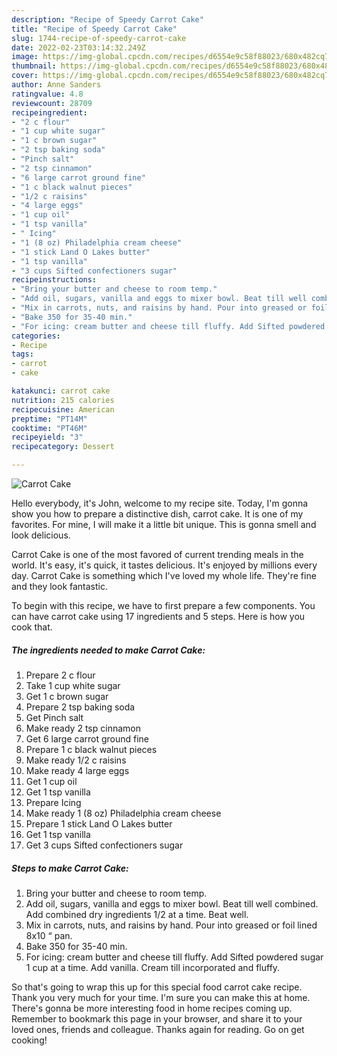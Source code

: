 ```yaml
---
description: "Recipe of Speedy Carrot Cake"
title: "Recipe of Speedy Carrot Cake"
slug: 1744-recipe-of-speedy-carrot-cake
date: 2022-02-23T03:14:32.249Z
image: https://img-global.cpcdn.com/recipes/d6554e9c58f88023/680x482cq70/carrot-cake-recipe-main-photo.jpg
thumbnail: https://img-global.cpcdn.com/recipes/d6554e9c58f88023/680x482cq70/carrot-cake-recipe-main-photo.jpg
cover: https://img-global.cpcdn.com/recipes/d6554e9c58f88023/680x482cq70/carrot-cake-recipe-main-photo.jpg
author: Anne Sanders
ratingvalue: 4.8
reviewcount: 28709
recipeingredient:
- "2 c flour"
- "1 cup white sugar"
- "1 c brown sugar"
- "2 tsp baking soda"
- "Pinch salt"
- "2 tsp cinnamon"
- "6 large carrot ground fine"
- "1 c black walnut pieces"
- "1/2 c raisins"
- "4 large eggs"
- "1 cup oil"
- "1 tsp vanilla"
- " Icing"
- "1 (8 oz) Philadelphia cream cheese"
- "1 stick Land O Lakes butter"
- "1 tsp vanilla"
- "3 cups Sifted confectioners sugar"
recipeinstructions:
- "Bring your butter and cheese to room temp."
- "Add oil, sugars, vanilla and eggs to mixer bowl. Beat till well combined. Add combined dry ingredients 1/2 at a time. Beat well."
- "Mix in carrots, nuts, and raisins by hand. Pour into greased or foil lined 8x10 “ pan."
- "Bake 350 for 35-40 min."
- "For icing: cream butter and cheese till fluffy. Add Sifted powdered sugar 1 cup at a time. Add vanilla. Cream till incorporated and fluffy."
categories:
- Recipe
tags:
- carrot
- cake

katakunci: carrot cake 
nutrition: 215 calories
recipecuisine: American
preptime: "PT14M"
cooktime: "PT46M"
recipeyield: "3"
recipecategory: Dessert

---
```



![Carrot Cake](https://img-global.cpcdn.com/recipes/d6554e9c58f88023/680x482cq70/carrot-cake-recipe-main-photo.jpg)

Hello everybody, it's John, welcome to my recipe site. Today, I'm gonna show you how to prepare a distinctive dish, carrot cake. It is one of my favorites. For mine, I will make it a little bit unique. This is gonna smell and look delicious.

Carrot Cake is one of the most favored of current trending meals in the world. It's easy, it's quick, it tastes delicious. It's enjoyed by millions every day. Carrot Cake is something which I've loved my whole life. They're fine and they look fantastic.




To begin with this recipe, we have to first prepare a few components. You can have carrot cake using 17 ingredients and 5 steps. Here is how you cook that.

<!--inarticleads1-->

##### The ingredients needed to make Carrot Cake:

1. Prepare 2 c flour
1. Take 1 cup white sugar
1. Get 1 c brown sugar
1. Prepare 2 tsp baking soda
1. Get Pinch salt
1. Make ready 2 tsp cinnamon
1. Get 6 large carrot ground fine
1. Prepare 1 c black walnut pieces
1. Make ready 1/2 c raisins
1. Make ready 4 large eggs
1. Get 1 cup oil
1. Get 1 tsp vanilla
1. Prepare  Icing
1. Make ready 1 (8 oz) Philadelphia cream cheese
1. Prepare 1 stick Land O Lakes butter
1. Get 1 tsp vanilla
1. Get 3 cups Sifted confectioners sugar




<!--inarticleads2-->

##### Steps to make Carrot Cake:

1. Bring your butter and cheese to room temp.
1. Add oil, sugars, vanilla and eggs to mixer bowl. Beat till well combined. Add combined dry ingredients 1/2 at a time. Beat well.
1. Mix in carrots, nuts, and raisins by hand. Pour into greased or foil lined 8x10 “ pan.
1. Bake 350 for 35-40 min.
1. For icing: cream butter and cheese till fluffy. Add Sifted powdered sugar 1 cup at a time. Add vanilla. Cream till incorporated and fluffy.




So that's going to wrap this up for this special food carrot cake recipe. Thank you very much for your time. I'm sure you can make this at home. There's gonna be more interesting food in home recipes coming up. Remember to bookmark this page in your browser, and share it to your loved ones, friends and colleague. Thanks again for reading. Go on get cooking!

